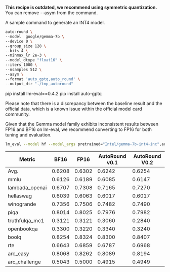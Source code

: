  **This recipe is outdated, we recommend using symmetric quantization.** You can remove --asym from the command.

A sample command to generate an INT4 model.
```bash
auto-round \
--model  google/gemma-7b \
--device 0 \
--group_size 128 \
--bits 4 \
--minmax_lr 2e-3 \
--model_dtype "float16" \
--iters 1000 \
--nsamples 512 \
--asym \
--format 'auto_gptq,auto_round' \
--output_dir "./tmp_autoround"
```


pip install lm-eval==0.4.2
pip install auto-gptq

Please note that there is a discrepancy between the baseline result and the official data, which is a known issue within the official model card community.

Given that the Gemma model family exhibits inconsistent results between FP16 and BF16 on lm-eval, we recommend converting to FP16 for both tuning and evaluation.
```bash
lm_eval --model hf --model_args pretrained="Intel/gemma-7b-int4-inc",autogptq=True,gptq_use_triton=True,dtype=float16 --device cuda:0 --tasks lambada_openai,hellaswag,piqa,winogrande,truthfulqa_mc1,openbookqa,boolq,rte,arc_easy,arc_challenge,mmlu --batch_size 32
```
| Metric         | BF16 | FP16   | AutoRound v0.1 | AutoRound V0.2 |
| -------------- | ---- | ------ |----------------|----------------|
| Avg. | 0.6208 | 0.6302 | 0.6242         | 0.6254         |
| mmlu           | 0.6126 | 0.6189 | 0.6085         | 0.6147         |
| lambada_openai | 0.6707 | 0.7308 | 0.7165         | 0.7270         |
| hellaswag      | 0.6039 | 0.6063 | 0.6017         | 0.6017         |
| winogrande     | 0.7356 | 0.7506 | 0.7482         | 0.7490         |
| piqa           | 0.8014 | 0.8025 | 0.7976         | 0.7982         |
| truthfulqa_mc1 | 0.3121 | 0.3121 | 0.3060         | 0.2840         |
| openbookqa     | 0.3300 | 0.3220 | 0.3340         | 0.3240         |
| boolq          | 0.8254 | 0.8324 | 0.8300         | 0.8407         |
| rte            | 0.6643 | 0.6859 | 0.6787         | 0.6968         |
| arc_easy       | 0.8068 | 0.8262 | 0.8089         | 0.8194         |
| arc_challenge  | 0.5043 | 0.5000 | 0.4915         | 0.4949         |
